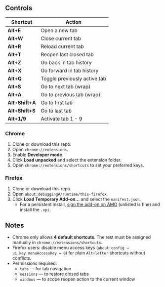 ## Controls

| Shortcut        | Action                          |
|-----------------|---------------------------------|
| **Alt+E**       | Open a new tab                  |
| **Alt+W**       | Close current tab               |
| **Alt+R**       | Reload current tab              |
| **Alt+T**       | Reopen last closed tab          |
| **Alt+Z**       | Go back in tab history          |
| **Alt+X**       | Go forward in tab history       |
| **Alt+Q**       | Toggle previously active tab    |
| **Alt+S**       | Go to next tab (wrap)           |
| **Alt+A**       | Go to previous tab (wrap)       |
| **Alt+Shift+A** | Go to first tab                 |
| **Alt+Shift+S** | Go to last tab                  |
| **Alt+1/9**     | Activate tab 1 - 9              |


### Chrome
1. Clone or download this repo.
2. Open `chrome://extensions`.
3. Enable **Developer mode**.
4. Click **Load unpacked** and select the extension folder.
5. Open `chrome://extensions/shortcuts` to set your preferred keys.

### Firefox
1. Clone or download this repo.
2. Open `about:debugging#/runtime/this-firefox`.
3. Click **Load Temporary Add-on…** and select the `manifest.json`.
   - For a persistent install, [sign the add-on on AMO](https://addons.mozilla.org/developers/) (unlisted is fine) and install the `.xpi`.

## Notes

- Chrome only allows **4 default shortcuts**. The rest must be assigned manually in `chrome://extensions/shortcuts`.
- Firefox users: disable menu access keys (`about:config → ui.key.menuAccessKey = 0`) for plain `Alt+letter` shortcuts without conflicts.
- Permissions required:
  - `tabs` — for tab navigation
  - `sessions` — to restore closed tabs
  - `windows` — to scope reopen action to the current window
